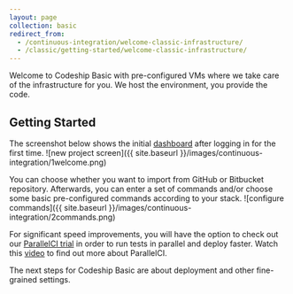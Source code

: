 ```yaml
---
layout: page
collection: basic
redirect_from:
  - /continuous-integration/welcome-classic-infrastructure/
  - /classic/getting-started/welcome-classic-infrastructure/
---
```


Welcome to Codeship Basic with pre-configured VMs where we take care of the infrastructure for you. We host the environment, you provide the code.

## Getting Started
The screenshot below shows the initial [dashboard](https://app.codeship.com/projects) after logging in for the first time.
![new project screen]({{ site.baseurl }}/images/continuous-integration/1welcome.png)

You can choose whether you want to import from GitHub or Bitbucket repository. Afterwards, you can enter a set of commands and/or choose some basic pre-configured commands according to your stack.
![configure commands]({{ site.baseurl }}/images/continuous-integration/2commands.png)

For significant speed improvements, you will have the option to check out our [ParallelCI trial](https://codeship.com/features/parallelci) in order to run tests in parallel and deploy faster. Watch this [video](https://www.youtube.com/watch?v=E7ujcuGtRjo) to find out more about ParallelCI.

The next steps for Codeship Basic are about deployment and other fine-grained settings.
